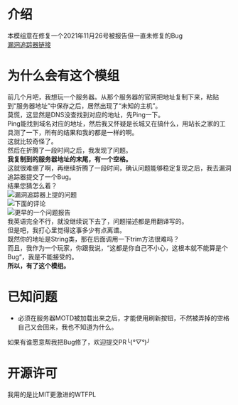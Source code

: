 # 介绍
本模组意在修复一个2021年11月26号被报告但一直未修复的Bug  
[漏洞追踪器链接](https://bugs.mojang.com/browse/MC-242809)

# 为什么会有这个模组
前几个月吧，我想玩一个服务器。从那个服务器的官网把地址复制下来，粘贴到“服务器地址”中保存之后，居然出现了“未知的主机”。  
莫慌，这显然是DNS没查找到对应的地址，先Ping一下。  
Ping能找到域名对应的地址，然后我又怀疑是长城又在搞什么，用站长之家的工具测了一下，所有的结果和我的都是一样的啊。  
这就比较奇怪了。  
然后在折腾了一段时间之后，我发现了问题。  
**我复制到的服务器地址的末尾，有一个空格。**  
这就很难绷了啊，再继续折腾了一段时间，确认问题能够稳定复现之后，我去漏洞追踪器提交了一个Bug。  
结果您猜怎么着？  
![漏洞追踪器上提的问题](https://github.com/TheWhiteDog9487/ServerAddressSpaceFix/blob/%E4%B8%BB%E8%A6%81/%E5%9B%BE%E7%89%87/Snipaste_2023-10-18_15-22-39.png?raw=true)  
![下面的评论](https://github.com/TheWhiteDog9487/ServerAddressSpaceFix/blob/%E4%B8%BB%E8%A6%81/%E5%9B%BE%E7%89%87/Snipaste_2023-10-18_15-22-47.png?raw=true)  
![更早的一个问题报告](https://github.com/TheWhiteDog9487/ServerAddressSpaceFix/blob/%E4%B8%BB%E8%A6%81/%E5%9B%BE%E7%89%87/Snipaste_2023-10-18_15-22-57.png?raw=true)  
我英语完全不行，就没继续说下去了，问题描述都是用翻译写的。  
但是吧，我打心里觉得这事多少有点离谱。  
既然你的地址是String类，那在后面调用一下trim方法很难吗？  
而且，我作为一个玩家，你跟我说，“这都是你自己不小心，这根本就不能算是个Bug“，我是不能接受的。  
**所以，有了这个模组。**

# 已知问题
- 必须在服务器MOTD被加载出来之后，才能使用刷新按钮，不然被弄掉的空格自己又会回来，我也不知道为什么。

如果有谁愿意帮我把Bug修了，欢迎提交PR╰(*°▽°*)╯

# 开源许可
我用的是比MIT更激进的WTFPL
